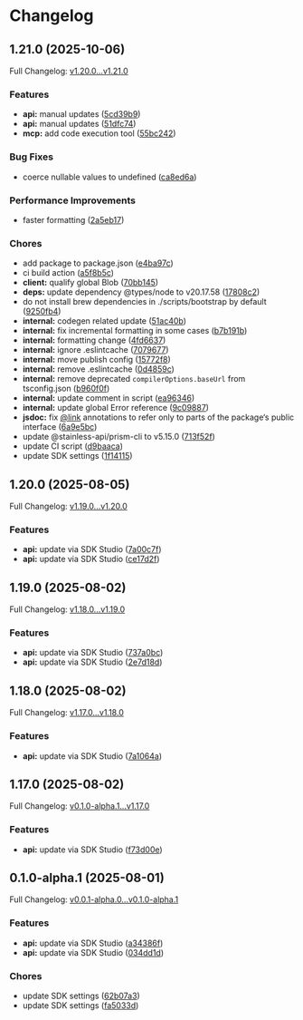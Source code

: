 # Changelog

## 1.21.0 (2025-10-06)

Full Changelog: [v1.20.0...v1.21.0](https://github.com/spi-tch/spitch-typescript/compare/v1.20.0...v1.21.0)

### Features

* **api:** manual updates ([5cd39b9](https://github.com/spi-tch/spitch-typescript/commit/5cd39b913c6ad119ba12b63baee1bef4214c42f8))
* **api:** manual updates ([51dfc74](https://github.com/spi-tch/spitch-typescript/commit/51dfc7479113458f30e48153bcfa6a128041c885))
* **mcp:** add code execution tool ([55bc242](https://github.com/spi-tch/spitch-typescript/commit/55bc24205bb40ecd7ab8beaeeaadf6535d9a6e26))


### Bug Fixes

* coerce nullable values to undefined ([ca8ed6a](https://github.com/spi-tch/spitch-typescript/commit/ca8ed6afb0c2690d42aa8171af2f753cbbd5e5d0))


### Performance Improvements

* faster formatting ([2a5eb17](https://github.com/spi-tch/spitch-typescript/commit/2a5eb17f36fb22cf04c9848ecdecab57e183265d))


### Chores

* add package to package.json ([e4ba97c](https://github.com/spi-tch/spitch-typescript/commit/e4ba97c32afcb63f0488ccb36417918dd7751df4))
* ci build action ([a5f8b5c](https://github.com/spi-tch/spitch-typescript/commit/a5f8b5c71e077459f99712f64fd4137131e12191))
* **client:** qualify global Blob ([70bb145](https://github.com/spi-tch/spitch-typescript/commit/70bb145b3ececf52e6db3d39950e206b54bd3103))
* **deps:** update dependency @types/node to v20.17.58 ([17808c2](https://github.com/spi-tch/spitch-typescript/commit/17808c2471731fa46d20b5bd5dae8ebe84fa5a24))
* do not install brew dependencies in ./scripts/bootstrap by default ([9250fb4](https://github.com/spi-tch/spitch-typescript/commit/9250fb4291c64fb90712474a3f56af8bfb6a00c6))
* **internal:** codegen related update ([51ac40b](https://github.com/spi-tch/spitch-typescript/commit/51ac40bca8cac77d9e1d731856c05bf067319097))
* **internal:** fix incremental formatting in some cases ([b7b191b](https://github.com/spi-tch/spitch-typescript/commit/b7b191bdafd970a4950bad45a39f29111c71c10c))
* **internal:** formatting change ([4fd6637](https://github.com/spi-tch/spitch-typescript/commit/4fd663737cd1557a2cb3832996570ef0fed28022))
* **internal:** ignore .eslintcache ([7079677](https://github.com/spi-tch/spitch-typescript/commit/70796774b97ffdd6612cb1b385181cae915e4817))
* **internal:** move publish config ([15772f8](https://github.com/spi-tch/spitch-typescript/commit/15772f835873ad104e3504b12c709007861f2b7b))
* **internal:** remove .eslintcache ([0d4859c](https://github.com/spi-tch/spitch-typescript/commit/0d4859cf9d136f8ffac3f69cdd97b0e6d6d0a755))
* **internal:** remove deprecated `compilerOptions.baseUrl` from tsconfig.json ([b960f0f](https://github.com/spi-tch/spitch-typescript/commit/b960f0f42e48308cde608795b916b57990dfaf0d))
* **internal:** update comment in script ([ea96346](https://github.com/spi-tch/spitch-typescript/commit/ea9634659b75e456774f635a7fafbfbcdd43edc9))
* **internal:** update global Error reference ([9c09887](https://github.com/spi-tch/spitch-typescript/commit/9c09887807a6094965c7816a7671338a59a134a7))
* **jsdoc:** fix [@link](https://github.com/link) annotations to refer only to parts of the package‘s public interface ([6a9e5bc](https://github.com/spi-tch/spitch-typescript/commit/6a9e5bcd6e9b6235f02920bc01fe94a5217986fa))
* update @stainless-api/prism-cli to v5.15.0 ([713f52f](https://github.com/spi-tch/spitch-typescript/commit/713f52f4560577146691dd90d279527dac374758))
* update CI script ([d9baaca](https://github.com/spi-tch/spitch-typescript/commit/d9baacaf0ab78e10530b0aac749a7043fc9d56e7))
* update SDK settings ([1f14115](https://github.com/spi-tch/spitch-typescript/commit/1f14115b64e6c526e7baf4eb2d6c00c4eec48e66))

## 1.20.0 (2025-08-05)

Full Changelog: [v1.19.0...v1.20.0](https://github.com/spi-tch/spitch-typescript/compare/v1.19.0...v1.20.0)

### Features

* **api:** update via SDK Studio ([7a00c7f](https://github.com/spi-tch/spitch-typescript/commit/7a00c7f914ee0b5c7561b1b1a82df1718b5fc8ad))
* **api:** update via SDK Studio ([ce17d2f](https://github.com/spi-tch/spitch-typescript/commit/ce17d2f0347935cdc6ab70e97ae74010f2c19df3))

## 1.19.0 (2025-08-02)

Full Changelog: [v1.18.0...v1.19.0](https://github.com/spi-tch/spitch-typescript/compare/v1.18.0...v1.19.0)

### Features

* **api:** update via SDK Studio ([737a0bc](https://github.com/spi-tch/spitch-typescript/commit/737a0bc7b4b28723e725474844fa85bfc926e092))
* **api:** update via SDK Studio ([2e7d18d](https://github.com/spi-tch/spitch-typescript/commit/2e7d18d58f7263095303fc6e809289fe45674f80))

## 1.18.0 (2025-08-02)

Full Changelog: [v1.17.0...v1.18.0](https://github.com/spi-tch/spitch-typescript/compare/v1.17.0...v1.18.0)

### Features

* **api:** update via SDK Studio ([7a1064a](https://github.com/spi-tch/spitch-typescript/commit/7a1064a21ff0f29a22de6f366d83cbeba0737154))

## 1.17.0 (2025-08-02)

Full Changelog: [v0.1.0-alpha.1...v1.17.0](https://github.com/spi-tch/spitch-typescript/compare/v0.1.0-alpha.1...v1.17.0)

### Features

* **api:** update via SDK Studio ([f73d00e](https://github.com/spi-tch/spitch-typescript/commit/f73d00ee3d5701d1f1904402353ef7f70c70f93d))

## 0.1.0-alpha.1 (2025-08-01)

Full Changelog: [v0.0.1-alpha.0...v0.1.0-alpha.1](https://github.com/spi-tch/spitch-typescript/compare/v0.0.1-alpha.0...v0.1.0-alpha.1)

### Features

* **api:** update via SDK Studio ([a34386f](https://github.com/spi-tch/spitch-typescript/commit/a34386f023f82cb9cea023b634fd2bc422845015))
* **api:** update via SDK Studio ([034dd1d](https://github.com/spi-tch/spitch-typescript/commit/034dd1df081f1590dfeaeef4e57baf849bbc6e9e))


### Chores

* update SDK settings ([62b07a3](https://github.com/spi-tch/spitch-typescript/commit/62b07a379a86104a2ed9fd8fbeb459f352b13071))
* update SDK settings ([fa5033d](https://github.com/spi-tch/spitch-typescript/commit/fa5033d84fcf7235a201072b965b65fcf771b492))
